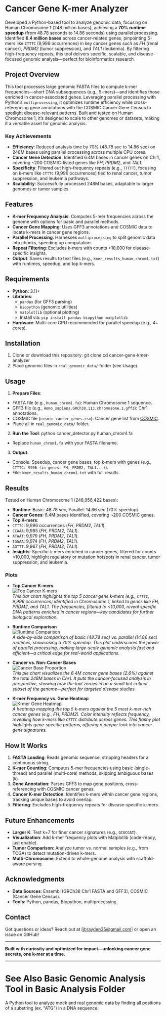 # Cancer Gene K-mer Analyzer

Developed a Python-based tool to analyze genomic data, focusing on Human Chromosome 1 (248 million bases), achieving a **70% runtime speedup** (from 48.78 seconds to 14.86 seconds) using parallel processing. Identified **6.4 million bases** across cancer-related genes, pinpointing 5-mers like `CTTTC` (9,996 occurrences) in key cancer genes such as *FH* (renal cancer), *PRDM2* (tumor suppression), and *TAL1* (leukemia). By filtering high-frequency repeats, this tool delivers specific, scalable, and disease-focused genomic analysis—perfect for bioinformatics research.

## Project Overview

This tool processes large genomic FASTA files to compute k-mer frequencies—short DNA subsequences (e.g., 5-mers)—and identifies those enriched in cancer-associated genes. Leveraging parallel processing with Python’s `multiprocessing`, it optimizes runtime efficiency while cross-referencing gene annotations with the COSMIC Cancer Gene Census to spotlight disease-relevant patterns. Built and tested on Human Chromosome 1, it’s designed to scale to other genomes or datasets, making it a versatile asset for genomic analysis.

### Key Achievements
- **Efficiency**: Reduced analysis time by 70% (48.78 sec to 14.86 sec) on 248M bases using parallel processing across multiple CPU cores.
- **Cancer Gene Detection**: Identified 6.4M bases in cancer genes on Chr1, covering ~200 COSMIC-listed genes like *FH*, *PRDM2*, and *TAL1*.
- **Specificity**: Filtered out high-frequency repeats (e.g., `TTTTT`), focusing on k-mers like `CTTTC` (9,996 occurrences) tied to renal cancer, tumor suppression, and leukemia pathways.
- **Scalability**: Successfully processed 248M bases, adaptable to larger genomes or tumor samples.

## Features
- **K-mer Frequency Analysis**: Computes 5-mer frequencies across the genome with options for basic and parallel methods.
- **Cancer Gene Mapping**: Uses GFF3 annotations and COSMIC data to locate k-mers in cancer gene regions.
- **Parallel Processing**: Harnesses `multiprocessing` to split genomic data into chunks, speeding up computation.
- **Repeat Filtering**: Excludes k-mers with counts >10,000 for disease-specific insights.
- **Output**: Saves results to text files (e.g., `kmer_results_human_chrom1.txt`) with runtimes, speedup, and top k-mers.

## Requirements
- **Python**: 3.11+
- **Libraries**: 
  - `pandas` (for GFF3 parsing)
  - `biopython` (genomic utilities)
  - `matplotlib` (optional plotting)
  - Install via: `pip install pandas biopython matplotlib`
- **Hardware**: Multi-core CPU recommended for parallel speedup (e.g., 4+ cores).

## Installation
1. Clone or download this repository:
git clone <repo-url>
cd cancer-gene-kmer-analyzer
3. Place genomic files in `real_genomic_data/` folder (see Usage).

## Usage
1. **Prepare Files**:
- FASTA file (e.g., `human_chrom1.fa`): Human Chromosome 1 sequence.
- GFF3 file (e.g., `Homo_sapiens.GRCh38.113.chromosome.1.gff3`): Chr1 annotations.
- COSMIC file (`cosmic_cancer_genes.csv`): Cancer gene list from [COSMIC](https://cancer.sanger.ac.uk/cosmic).
- Place all in `real_genomic_data/` folder.

2. **Run the Tool**:
python cancer_detector.py human_chrom1.fa

- Replace `human_chrom1.fa` with your FASTA filename.

3. **Output**:
- Console: Speedup, cancer gene bases, top k-mers with genes (e.g., `CTTTC: 9996 (in genes: FH, PRDM2, TAL1...)`).
- File: `kmer_results_human_chrom1.txt` with full results.

## Results
Tested on Human Chromosome 1 (248,956,422 bases):
- **Runtime**: Basic: 48.78 sec, Parallel: 14.86 sec (70% speedup).
- **Cancer Genes**: 6.4M bases identified, covering ~200 COSMIC genes.
- **Top K-mers**:
- `CTTTC`: 9,996 occurrences (*FH*, *PRDM2*, *TAL1*).
- `CCAAA`: 9,995 (*FH*, *PRDM2*, *TAL1*).
- `ATAAT`: 9,979 (*FH*, *PRDM2*, *TAL1*).
- `TGGAA`: 9,974 (*FH*, *PRDM2*, *TAL1*).
- `AGTTT`: 9,967 (*FH*, *PRDM2*, *TAL1*).
- **Insights**: Specific k-mers enriched in cancer genes, filtered for counts <10,000, highlight regulatory or mutation hotspots in renal cancer, tumor suppression, and leukemia.

### Plots

- **Top Cancer K-mers**  
  ![Top Cancer K-mers](top_cancer_kmers_human_chrom1.png)  
  *This bar chart highlights the top 5 cancer gene k-mers (e.g., `CTTTC`, 9,996 occurrences) identified in Chromosome 1, linked to genes like FH, PRDM2, and TAL1. The frequencies, filtered to <10,000, reveal specific DNA patterns enriched in cancer regions—key candidates for further biological exploration.*

- **Runtime Comparison**  
  ![Runtime Comparison](runtime_comparison_human_chrom1.png)  
  *A side-by-side comparison of basic (48.78 sec) vs. parallel (14.86 sec) runtimes, showcasing a 70% speedup. This plot underscores the power of parallel processing, making large-scale genomic analysis fast and efficient—a critical edge for real-world applications.*

- **Cancer vs. Non-Cancer Bases**  
  ![Cancer Base Proportion](cancer_base_proportion_human_chrom1.png)  
  *This pie chart visualizes the 6.4M cancer gene bases (2.6%) against the total 248M bases in Chr1. It puts the cancer-focused analysis in perspective, showing how the tool zeroes in on a small but critical subset of the genome—perfect for targeted disease studies.*

- **K-mer Frequency vs. Gene Heatmap**  
  ![K-mer Gene Heatmap](kmer_gene_heatmap_human_chrom1.png)  
  *A heatmap mapping the top 5 k-mers against the 5 most k-mer-rich cancer genes (e.g., FH, PRDM2). Color intensity reflects frequency, revealing how k-mers like `CTTTC` distribute across genes. This flashy plot highlights gene-specific patterns, offering a deeper look into cancer gene signatures.*

## How It Works
1. **FASTA Loading**: Reads genomic sequence, stripping headers for a continuous string.
2. **K-mer Counting**: Computes 5-mer frequencies using basic (single-thread) and parallel (multi-core) methods, skipping ambiguous bases (`N`).
3. **Gene Annotation**: Parses GFF3 to map gene positions, cross-referencing with COSMIC cancer genes.
4. **Cancer K-mer Detection**: Identifies k-mers within cancer gene regions, tracking unique bases to avoid overlap.
5. **Filtering**: Excludes high-frequency repeats for disease-specific k-mers.

## Future Enhancements
- **Larger K**: Test k=7 for finer cancer signatures (e.g., `GCGCGAT`).
- **Visualization**: Add k-mer frequency plots with Matplotlib (code-ready, just enable).
- **Tumor Comparison**: Analyze tumor vs. normal samples (e.g., from TCGA) to detect mutation-driven k-mers.
- **Multi-Chromosome**: Extend to whole-genome analysis with scaffold-aware parsing.

## Acknowledgments
- **Data Sources**: Ensembl (GRCh38 Chr1 FASTA and GFF3), COSMIC (Cancer Gene Census).
- **Tools**: Python, pandas, Biopython, multiprocessing.

## Contact
Got questions or ideas? Reach out at [jbrayden35@gmail.com] or open an issue on GitHub!

---

**Built with curiosity and optimized for impact—unlocking cancer gene secrets, one k-mer at a time.**



---


# See Also Basic Genomic Analysis Tool in Basic Analysis Folder
A Python tool to analyze mock and real genomic data by finding all positions of a substring (ex. "ATG") in a DNA sequence.